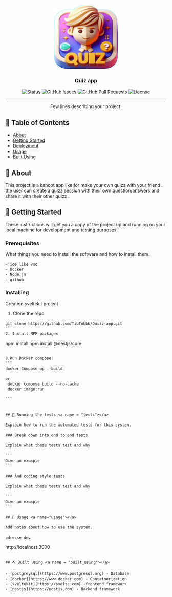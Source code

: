 <p align="center">
  <a href="" rel="noopener">
 <img width=200px height=200px src="front/src/lib/img/logo.jpg" alt="Project logo"></a>
</p>

<h3 align="center">Quiz app</h3>

<div align="center">

[![Status](https://img.shields.io/badge/status-active-success.svg)]()
[![GitHub Issues](https://img.shields.io/github/issues/kylelobo/The-Documentation-Compendium.svg)](https://github.com/kylelobo/The-Documentation-Compendium/issues)
[![GitHub Pull Requests](https://img.shields.io/github/issues-pr/kylelobo/The-Documentation-Compendium.svg)](https://github.com/kylelobo/The-Documentation-Compendium/pulls)
[![License](https://img.shields.io/badge/license-MIT-blue.svg)](/LICENSE)

</div>

---

<p align="center"> Few lines describing your project.
    <br> 
</p>

## 📝 Table of Contents

- [About](#about)
- [Getting Started](#getting_started)
- [Deployment](#deployment)
- [Usage](#usage)
- [Built Using](#built_using)


## 🧐 About <a name = "about"></a>

This project  is a kahoot app like for make your own quizz with your friend . 
the user can create a quizz session with their own question/answers  and share it with their other quizz .


## 🏁 Getting Started <a name = "getting_started"></a>

These instructions will get you a copy of the project up and running on your local machine for development and testing purposes.

### Prerequisites

What things you need to install the software and how to install them.

```
- ide like vsc
- Docker
- Node.js
- github

```

### Installing


 
Creation sveltekit project 
1. Clone the repo 
````
git clone https://github.com/TibTobbb/Quizz-app.git
``
2. Install NPM packages 

````
npm install
npm install @nestjs/core

````

3.Run Docker compose
```
docker-Compose up --build

or 
 docker compose build --no-cache
 docker image:run

```


## 🔧 Running the tests <a name = "tests"></a>

Explain how to run the automated tests for this system.

### Break down into end to end tests

Explain what these tests test and why

```
Give an example
```

### And coding style tests

Explain what these tests test and why

```
Give an example
```

## 🎈 Usage <a name="usage"></a>

Add notes about how to use the system.

adresse dev
``````
 http://localhost:3000
````````

## ⛏️ Built Using <a name = "built_using"></a>

- [postgreysql](https://www.postgresql.org) - Database
- [docker](https://www.docker.com) - Containerization
- [sveltekit](https://svelte.com) -frontend framework
- [nestjs](https://nestjs.com) - Backend framework

